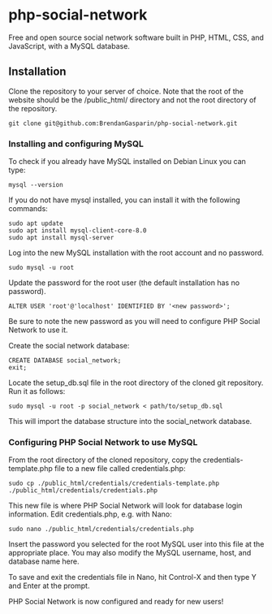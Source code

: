 # php-social-network
Free and open source social network software built in PHP, HTML, CSS, and JavaScript, with a MySQL database.

## Installation
Clone the repository to your server of choice. Note that the root of the website should be the /public_html/ directory and not the root directory of the repository.

    git clone git@github.com:BrendanGasparin/php-social-network.git

### Installing and configuring MySQL
To check if you already have MySQL installed on Debian Linux you can type:

    mysql --version

If you do not have mysql installed, you can install it with the following commands:

    sudo apt update
    sudo apt install mysql-client-core-8.0
    sudo apt install mysql-server

Log into the new MySQL installation with the root account and no password.

    sudo mysql -u root

Update the password for the root user (the default installation has no password).

    ALTER USER 'root'@'localhost' IDENTIFIED BY '<new password>';

Be sure to note the new password as you will need to configure PHP Social Network to use it.

Create the social network database:

    CREATE DATABASE social_network;
    exit;

Locate the setup_db.sql file in the root directory of the cloned git repository. Run it as follows:

    sudo mysql -u root -p social_network < path/to/setup_db.sql

This will import the database structure into the social_network database.

### Configuring PHP Social Network to use MySQL
From the root directory of the cloned repository, copy the credentials-template.php file to a new file called credentials.php:

    sudo cp ./public_html/credentials/credentials-template.php ./public_html/credentials/credentials.php

This new file is where PHP Social Network will look for database login information. Edit credentials.php, e.g. with Nano:

    sudo nano ./public_html/credentials/credentials.php

Insert the password you selected for the root MySQL user into this file at the appropriate place. You may also modify the MySQL username, host, and database name here.

To save and exit the credentials file in Nano, hit Control-X and then type Y and Enter at the prompt.

PHP Social Network is now configured and ready for new users!